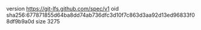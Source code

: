 version https://git-lfs.github.com/spec/v1
oid sha256:677871855d64ba8dd74ab736dfc3d10f7c863d3aa92d13ed96833f08df9b9a0d
size 3275
